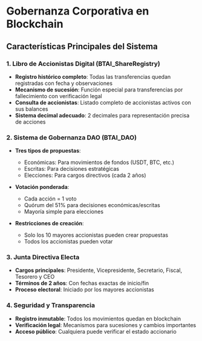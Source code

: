 # Gobernanza Corporativa en Blockchain

## Características Principales del Sistema

### 1. Libro de Accionistas Digital (BTAI_ShareRegistry)
- **Registro histórico completo**: Todas las transferencias quedan registradas con fecha y observaciones
- **Mecanismo de sucesión**: Función especial para transferencias por fallecimiento con verificación legal
- **Consulta de accionistas**: Listado completo de accionistas activos con sus balances
- **Sistema decimal adecuado**: 2 decimales para representación precisa de acciones

### 2. Sistema de Gobernanza DAO (BTAI_DAO)
- **Tres tipos de propuestas**:
  - Económicas: Para movimientos de fondos (USDT, BTC, etc.)
  - Escritas: Para decisiones estratégicas
  - Elecciones: Para cargos directivos (cada 2 años)
  
- **Votación ponderada**:
  - Cada acción = 1 voto
  - Quórum del 51% para decisiones económicas/escritas
  - Mayoría simple para elecciones
  
- **Restricciones de creación**:
  - Solo los 10 mayores accionistas pueden crear propuestas
  - Todos los accionistas pueden votar

### 3. Junta Directiva Electa
- **Cargos principales**: Presidente, Vicepresidente, Secretario, Fiscal, Tesorero y CEO
- **Términos de 2 años**: Con fechas exactas de inicio/fin
- **Proceso electoral**: Iniciado por los mayores accionistas

### 4. Seguridad y Transparencia
- **Registro inmutable**: Todos los movimientos quedan en blockchain
- **Verificación legal**: Mecanismos para sucesiones y cambios importantes
- **Acceso público**: Cualquiera puede verificar el estado accionario
